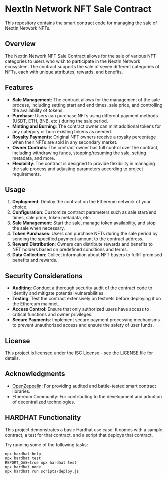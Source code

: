 # NextIn Network NFT Sale Contract

This repository contains the smart contract code for managing the sale of NextIn Network NFTs.

## Overview

The NextIn Network NFT Sale Contract allows for the sale of various NFT categories to users who wish to participate in the NextIn Network ecosystem. The contract supports the sale of seven different categories of NFTs, each with unique attributes, rewards, and benefits.

## Features

- **Sale Management**: The contract allows for the management of the sale process, including setting start and end times, sale price, and controlling the availability of tokens.
- **Purchase**: Users can purchase NFTs using different payment methods (USDT, ETH, BNB, etc.) during the sale period.
- **Minting and Burning**: The contract owner can mint additional tokens for any category or burn existing tokens as needed.
- **Royalty Payments**: Original NFT owners receive a royalty percentage when their NFTs are sold in any secondary market.
- **Owner Controls**: The contract owner has full control over the contract, including withdrawing funds, stopping/resuming the sale, setting metadata, and more.
- **Flexibility**: The contract is designed to provide flexibility in managing the sale process and adjusting parameters according to project requirements.

## Usage

1. **Deployment**: Deploy the contract on the Ethereum network of your choice.
2. **Configuration**: Customize contract parameters such as sale start/end times, sale price, token metadata, etc.
3. **Sale Management**: Start the sale, manage token availability, and stop the sale when necessary.
4. **Token Purchases**: Users can purchase NFTs during the sale period by sending the specified payment amount to the contract address.
5. **Reward Distribution**: Owners can distribute rewards and benefits to NFT holders based on predefined conditions and terms.
6. **Data Collection**: Collect information about NFT buyers to fulfill promised benefits and rewards.

## Security Considerations

- **Auditing**: Conduct a thorough security audit of the contract code to identify and mitigate potential vulnerabilities.
- **Testing**: Test the contract extensively on testnets before deploying it on the Ethereum mainnet.
- **Access Control**: Ensure that only authorized users have access to critical functions and owner privileges.
- **Secure Payments**: Implement secure payment processing mechanisms to prevent unauthorized access and ensure the safety of user funds.

## License

This project is licensed under the ISC License - see the [LICENSE](LICENSE) file for details.

## Acknowledgments

- [OpenZeppelin](https://openzeppelin.com/): For providing audited and battle-tested smart contract libraries.
- Ethereum Community: For contributing to the development and adoption of decentralized technologies.


##  HARDHAT Functionality

This project demonstrates a basic Hardhat use case. It comes with a sample contract, a test for that contract, and a script that deploys that contract.

Try running some of the following tasks:

```shell
npx hardhat help
npx hardhat test
REPORT_GAS=true npx hardhat test
npx hardhat node
npx hardhat run scripts/deploy.js
```
